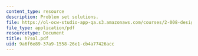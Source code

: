 ```yaml
---
content_type: resource
description: Problem set solutions.
file: https://ol-ocw-studio-app-qa.s3.amazonaws.com/courses/2-008-design-and-manufacturing-ii-spring-2003/9a6f6e8937a9155826e1cb4a77426acc_h7sol.pdf
file_type: application/pdf
resourcetype: Document
title: h7sol.pdf
uid: 9a6f6e89-37a9-1558-26e1-cb4a77426acc
---
```

